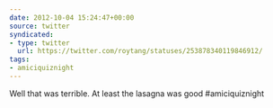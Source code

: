 ```yaml
---
date: 2012-10-04 15:24:47+00:00
source: twitter
syndicated:
- type: twitter
  url: https://twitter.com/roytang/statuses/253878340119846912/
tags:
- amiciquiznight
---
```


Well that was terrible. At least the lasagna was good #amiciquiznight